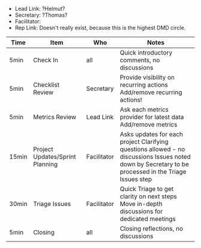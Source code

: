 
- Lead Link: ?Helmut?
- Secretary: ?Thomas?
- Facilitator: 
- Rep Link: Doesn't really exist, because this is the highest DMD circle.

| Time | Item | Who | Notes |
|---|-----|---|---|
| 5min | Check In | all | Quick introductory comments, no discussions |
| 5min | Checklist Review | Secretary | Provide visibility on recurring actions Add/remove recurring actions! |
| 5min | Metrics Review | Lead Link | Ask each metrics provider for latest data Add/remove metrics |
| 15min | Project Updates/Sprint Planning | Facilitator | Asks updates for each project Clarifying questions allowed - no discussions Issues noted down by Secretary to be processed in the Triage Issues step |
| 30min | Triage Issues | Facilitator | Quick Triage to get clarity on next steps Move in-depth discussions for dedicated meetings |
| 5min | Closing | all | Closing reflections, no discussions |


